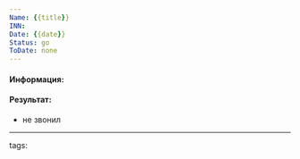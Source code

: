 ```yaml
---
Name: {{title}}
INN: 
Date: {{date}}
Status: go
ToDate: none
---
```

#### Информация:


#### Результат:
- не звонил

---
tags: 